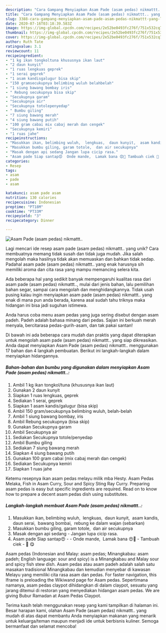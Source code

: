 ```yaml
---
description: "Cara Gampang Menyiapkan Asam Pade (asam pedas) nikmattt.. yang Lezat"
title: "Cara Gampang Menyiapkan Asam Pade (asam pedas) nikmattt.. yang Lezat"
slug: 3388-cara-gampang-menyiapkan-asam-pade-asam-pedas-nikmattt-yang-lezat
date: 2020-07-16T03:18:39.583Z
image: https://img-global.cpcdn.com/recipes/2e52be0493fc276f/751x532cq70/asam-pade-asam-pedas-nikmattt-foto-resep-utama.jpg
thumbnail: https://img-global.cpcdn.com/recipes/2e52be0493fc276f/751x532cq70/asam-pade-asam-pedas-nikmattt-foto-resep-utama.jpg
cover: https://img-global.cpcdn.com/recipes/2e52be0493fc276f/751x532cq70/asam-pade-asam-pedas-nikmattt-foto-resep-utama.jpg
author: Ruth Tate
ratingvalue: 3.1
reviewcount: 11
recipeingredient:
- "1 kg ikan tongkoltuna khususnya ikan laut"
- "2 daun kunyit"
- "1 ruas lengkuas geprek"
- "1 serai geprek"
- "1 asam kandisgalugur bisa skip"
- "150 gramsecukupnya belimbing wuluh belahbelah"
- "1 siung bawang bombay iris"
- " Rebung secukupnya bisa skip"
- "Secukupnya garam"
- "Secukupnya air"
- "Secukupnya totolepenyedap"
- " Bumbu giling"
- "7 siung bawang merah"
- "4 siung bawang putih"
- "100 gram cabai mix cabaj merah dan cengek"
- "Secukupnya kemiri"
- "1 ruas jahe"
recipeinstructions:
- "Masukkan ikan, belimbing wuluh,  lengkuas,  daun kunyit,  asam kandis, daun serai,  bawang bombai,  rebung ke dalam wajan (sebarkan)"
- "Masukkan bumbu giling, garam totole,  dan air secukupnya"
- "Masak dengan api sedang Jangan lupa cicip rasa."
- "Asam pade Siap santap😍  Onde mande,  Lamak bana 😍🙆 Tambuah ciek 🙌 😋"
categories:
- Resep
tags:
- asam
- pade
- asam

katakunci: asam pade asam 
nutrition: 130 calories
recipecuisine: Indonesian
preptime: "PT18M"
cooktime: "PT33M"
recipeyield: "3"
recipecategory: Dinner

---
```



![Asam Pade (asam pedas) nikmattt..](https://img-global.cpcdn.com/recipes/2e52be0493fc276f/751x532cq70/asam-pade-asam-pedas-nikmattt-foto-resep-utama.jpg)

Lagi mencari ide resep asam pade (asam pedas) nikmattt.. yang unik? Cara membuatnya memang tidak susah dan tidak juga mudah. Jika salah mengolah maka hasilnya tidak akan memuaskan dan bahkan tidak sedap. Padahal asam pade (asam pedas) nikmattt.. yang enak harusnya sih memiliki aroma dan cita rasa yang mampu memancing selera kita.

Ada beberapa hal yang sedikit banyak mempengaruhi kualitas rasa dari asam pade (asam pedas) nikmattt.., mulai dari jenis bahan, lalu pemilihan bahan segar, sampai cara mengolah dan menghidangkannya. Tidak usah pusing kalau ingin menyiapkan asam pade (asam pedas) nikmattt.. yang enak di mana pun anda berada, karena asal sudah tahu triknya maka hidangan ini bisa jadi suguhan istimewa.

Anda harus coba menu asam pedas yang juga sering disebut dengan asam padeh. Padeh adalah bahasa minang dari pedas. Sajian ini berkuah merah menyala, bercitarasa pedas-gurih-asam, dan tak pakai santan!


Di bawah ini ada beberapa cara mudah dan praktis yang dapat diterapkan untuk mengolah asam pade (asam pedas) nikmattt.. yang siap dikreasikan. Anda dapat menyiapkan Asam Pade (asam pedas) nikmattt.. menggunakan 17 bahan dan 4 langkah pembuatan. Berikut ini langkah-langkah dalam menyiapkan hidangannya.

<!--inarticleads1-->

##### Bahan-bahan dan bumbu yang digunakan dalam menyiapkan Asam Pade (asam pedas) nikmattt..:

1. Ambil 1 kg ikan tongkol/tuna (khususnya ikan laut)
1. Gunakan 2 daun kunyit
1. Siapkan 1 ruas lengkuas, geprek
1. Sediakan 1 serai, geprek
1. Siapkan 1 asam kandis/galugur (bisa skip)
1. Ambil 150 gram/secukupnya belimbing wuluh, belah-belah
1. Ambil 1 siung bawang bombay, iris
1. Ambil  Rebung secukupnya (bisa skip)
1. Gunakan Secukupnya garam
1. Ambil Secukupnya air
1. Sediakan Secukupnya totole/penyedap
1. Ambil  Bumbu giling
1. Sediakan 7 siung bawang merah
1. Siapkan 4 siung bawang putih
1. Gunakan 100 gram cabai (mix cabaj merah dan cengek)
1. Sediakan Secukupnya kemiri
1. Siapkan 1 ruas jahe


Ketemu resepnya ikan asam pedas melayu milik mba Hesty. Asam Pedas Melaka, Fish in Asam Curry, Sour and Spicy Sting Ray Curry. Preparing asam pedas is easy but specific ingredients are required. Read on to know how to prepare a decent asam pedas dish using substitutes. 

<!--inarticleads2-->

##### Langkah-langkah membuat Asam Pade (asam pedas) nikmattt..:

1. Masukkan ikan, belimbing wuluh,  lengkuas,  daun kunyit,  asam kandis, daun serai,  bawang bombai,  rebung ke dalam wajan (sebarkan)
1. Masukkan bumbu giling, garam totole,  dan air secukupnya
1. Masak dengan api sedang - Jangan lupa cicip rasa.
1. Asam pade Siap santap😍 -  - Onde mande,  Lamak bana 😍🙆 - Tambuah ciek - 🙌 😋


Asam pedas (Indonesian and Malay: asam pedas; Minangkabau: asam padeh; English language: sour and spicy) is a Minangkabau and Malay sour and spicy fish stew dish. Asam pedas atau asam padeh adalah salah satu masakan tradisional Minangkabau dan kemudian menyebar di kawasan Melayu yang memiliki cita rasa asam dan pedas. For faster navigation, this Iframe is preloading the Wikiwand page for Asam pedas. Sepertimana namanya, asam pedas claypot dihidangkan di dalam claypot, sesuatu yang jarang ditemui di restoran yang menyediakan hidangan asam pedas. We are giving Bubur Ramadan at Asam Pedas Claypot. 

Terima kasih telah menggunakan resep yang kami tampilkan di halaman ini. Besar harapan kami, olahan Asam Pade (asam pedas) nikmattt.. yang mudah di atas dapat membantu Anda menyiapkan makanan yang menarik untuk keluarga/teman maupun menjadi ide untuk berbisnis kuliner. Semoga bermanfaat dan selamat mencoba!
